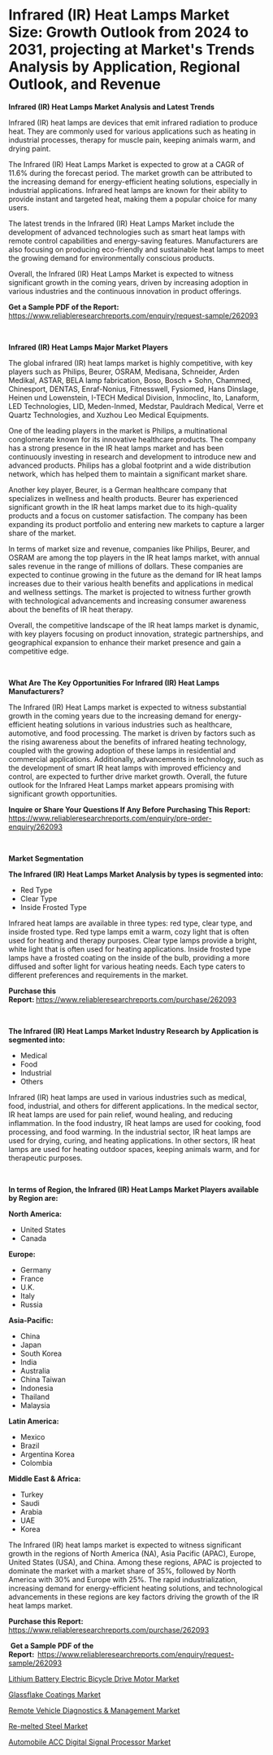 <p><h1>Infrared (IR) Heat Lamps Market Size: Growth Outlook from 2024 to 2031, projecting at Market's Trends Analysis by Application, Regional Outlook, and Revenue</h1></p><p><strong>Infrared (IR) Heat Lamps Market Analysis and Latest Trends</strong></p>
<p><p>Infrared (IR) heat lamps are devices that emit infrared radiation to produce heat. They are commonly used for various applications such as heating in industrial processes, therapy for muscle pain, keeping animals warm, and drying paint. </p><p>The Infrared (IR) Heat Lamps Market is expected to grow at a CAGR of 11.6% during the forecast period. The market growth can be attributed to the increasing demand for energy-efficient heating solutions, especially in industrial applications. Infrared heat lamps are known for their ability to provide instant and targeted heat, making them a popular choice for many users.</p><p>The latest trends in the Infrared (IR) Heat Lamps Market include the development of advanced technologies such as smart heat lamps with remote control capabilities and energy-saving features. Manufacturers are also focusing on producing eco-friendly and sustainable heat lamps to meet the growing demand for environmentally conscious products.</p><p>Overall, the Infrared (IR) Heat Lamps Market is expected to witness significant growth in the coming years, driven by increasing adoption in various industries and the continuous innovation in product offerings.</p></p>
<p><strong>Get a Sample PDF of the Report:&nbsp;</strong> <a href="https://www.reliableresearchreports.com/enquiry/request-sample/262093">https://www.reliableresearchreports.com/enquiry/request-sample/262093</a></p>
<p>&nbsp;</p>
<p><strong>Infrared (IR) Heat Lamps Major Market Players</strong></p>
<p><p>The global infrared (IR) heat lamps market is highly competitive, with key players such as Philips, Beurer, OSRAM, Medisana, Schneider, Arden Medikal, ASTAR, BELA lamp fabrication, Boso, Bosch + Sohn, Chammed, Chinesport, DENTAS, Enraf-Nonius, Fitnesswell, Fysiomed, Hans Dinslage, Heinen und Lowenstein, I-TECH Medical Division, Inmoclinc, Ito, Lanaform, LED Technologies, LID, Meden-Inmed, Medstar, Pauldrach Medical, Verre et Quartz Technologies, and Xuzhou Leo Medical Equipments.</p><p>One of the leading players in the market is Philips, a multinational conglomerate known for its innovative healthcare products. The company has a strong presence in the IR heat lamps market and has been continuously investing in research and development to introduce new and advanced products. Philips has a global footprint and a wide distribution network, which has helped them to maintain a significant market share.</p><p>Another key player, Beurer, is a German healthcare company that specializes in wellness and health products. Beurer has experienced significant growth in the IR heat lamps market due to its high-quality products and a focus on customer satisfaction. The company has been expanding its product portfolio and entering new markets to capture a larger share of the market.</p><p>In terms of market size and revenue, companies like Philips, Beurer, and OSRAM are among the top players in the IR heat lamps market, with annual sales revenue in the range of millions of dollars. These companies are expected to continue growing in the future as the demand for IR heat lamps increases due to their various health benefits and applications in medical and wellness settings. The market is projected to witness further growth with technological advancements and increasing consumer awareness about the benefits of IR heat therapy. </p><p>Overall, the competitive landscape of the IR heat lamps market is dynamic, with key players focusing on product innovation, strategic partnerships, and geographical expansion to enhance their market presence and gain a competitive edge.</p></p>
<p>&nbsp;</p>
<p><strong>What Are The Key Opportunities For Infrared (IR) Heat Lamps Manufacturers?</strong></p>
<p><p>The Infrared (IR) Heat Lamps market is expected to witness substantial growth in the coming years due to the increasing demand for energy-efficient heating solutions in various industries such as healthcare, automotive, and food processing. The market is driven by factors such as the rising awareness about the benefits of infrared heating technology, coupled with the growing adoption of these lamps in residential and commercial applications. Additionally, advancements in technology, such as the development of smart IR heat lamps with improved efficiency and control, are expected to further drive market growth. Overall, the future outlook for the Infrared Heat Lamps market appears promising with significant growth opportunities.</p></p>
<p><strong>Inquire or Share Your Questions If Any Before Purchasing This Report:</strong> <a href="https://www.reliableresearchreports.com/enquiry/pre-order-enquiry/262093">https://www.reliableresearchreports.com/enquiry/pre-order-enquiry/262093</a></p>
<p>&nbsp;</p>
<p><strong>Market Segmentation</strong></p>
<p><strong>The Infrared (IR) Heat Lamps Market Analysis by types is segmented into:</strong></p>
<p><ul><li>Red Type</li><li>Clear Type</li><li>Inside Frosted Type</li></ul></p>
<p><p>Infrared heat lamps are available in three types: red type, clear type, and inside frosted type. Red type lamps emit a warm, cozy light that is often used for heating and therapy purposes. Clear type lamps provide a bright, white light that is often used for heating applications. Inside frosted type lamps have a frosted coating on the inside of the bulb, providing a more diffused and softer light for various heating needs. Each type caters to different preferences and requirements in the market.</p></p>
<p><strong>Purchase this Report:&nbsp;</strong><a href="https://www.reliableresearchreports.com/purchase/262093">https://www.reliableresearchreports.com/purchase/262093</a></p>
<p>&nbsp;</p>
<p><strong>The Infrared (IR) Heat Lamps Market Industry Research by Application is segmented into:</strong></p>
<p><ul><li>Medical</li><li>Food</li><li>Industrial</li><li>Others</li></ul></p>
<p><p>Infrared (IR) heat lamps are used in various industries such as medical, food, industrial, and others for different applications. In the medical sector, IR heat lamps are used for pain relief, wound healing, and reducing inflammation. In the food industry, IR heat lamps are used for cooking, food processing, and food warming. In the industrial sector, IR heat lamps are used for drying, curing, and heating applications. In other sectors, IR heat lamps are used for heating outdoor spaces, keeping animals warm, and for therapeutic purposes.</p></p>
<p>&nbsp;</p>
<p><strong>In terms of Region, the Infrared (IR) Heat Lamps Market Players available by Region are:</strong></p>
<p>
    <p> <strong> North America: </strong>
        <ul>
            <li>United States</li>
            <li>Canada</li>
        </ul>
        </p> 
    <p> <strong> Europe: </strong>
        <ul>
            <li>Germany</li>
            <li>France</li>
            <li>U.K.</li>
            <li>Italy</li>
            <li>Russia</li>
        </ul>
        </p> 
    <p> <strong> Asia-Pacific: </strong>
        <ul>
            <li>China</li>
            <li>Japan</li>
            <li>South Korea</li>
            <li>India</li>
            <li>Australia</li>
            <li>China Taiwan</li>
            <li>Indonesia</li>
            <li>Thailand</li>
            <li>Malaysia</li>
        </ul>
        </p> 
    <p> <strong> Latin America: </strong>
        <ul>
            <li>Mexico</li>
            <li>Brazil</li>
            <li>Argentina Korea</li>
            <li>Colombia</li>
        </ul>
        </p> 
    <p> <strong> Middle East & Africa: </strong>
        <ul>
            <li>Turkey</li>
            <li>Saudi</li>
            <li>Arabia</li>
            <li>UAE</li>
            <li>Korea</li>
        </ul>
    </p>
    </p>
<p><p>The Infrared (IR) heat lamps market is expected to witness significant growth in the regions of North America (NA), Asia Pacific (APAC), Europe, United States (USA), and China. Among these regions, APAC is projected to dominate the market with a market share of 35%, followed by North America with 30% and Europe with 25%. The rapid industrialization, increasing demand for energy-efficient heating solutions, and technological advancements in these regions are key factors driving the growth of the IR heat lamps market.</p></p>
<p><strong>Purchase this Report: </strong><a href="https://www.reliableresearchreports.com/purchase/262093">https://www.reliableresearchreports.com/purchase/262093</a></p>
<p>&nbsp;<strong>Get a Sample PDF of the Report:&nbsp;&nbsp;</strong><a href="https://www.reliableresearchreports.com/enquiry/request-sample/262093">https://www.reliableresearchreports.com/enquiry/request-sample/262093</a></p>
<p><strong></strong></p>
<p><p><a href="https://skillful-vermicelli-b89.notion.site/Lithium-Battery-Electric-Bicycle-Drive-Motor-Market-Insights-Market-Players-and-Forecast-Till-2031-d9517f0f5c8b4878995712764262f9e5">Lithium Battery Electric Bicycle Drive Motor Market</a></p><p><a href="https://view.publitas.com/reportprime-1/glassflake-coatings-market-insights-market-players-and-forecast-till-2031/">Glassflake Coatings Market</a></p><p><a href="https://eight-handstand-8fb.notion.site/Remote-Vehicle-Diagnostics-Management-Market-Size-Evaluating-its-Market-Trends-Growth-and-Proje-73df6abda3424ade9f8f8a15a89e4dcc">Remote Vehicle Diagnostics & Management Market</a></p><p><a href="https://view.publitas.com/reportprime-1/re-melted-steel-market-size-share-trends-analysis-report-by-application-regional-outlook-competitive-strategies-and-segment-forecasts-2024-2031/">Re-melted Steel Market</a></p><p><a href="https://simplistic-meeting-7ee.notion.site/Automobile-ACC-Digital-Signal-Processor-Market-A-Comprehensive-Report-of-its-Market-Share-Growth--97a410fe3b504dd7b1c3faf0aefeb704">Automobile ACC Digital Signal Processor Market</a></p></p>